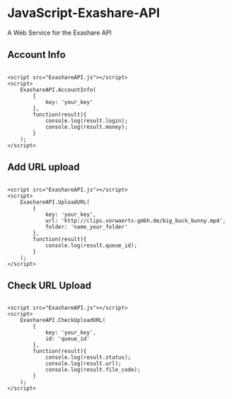 # JavaScript-Exashare-API
A Web Service for the Exashare API

Account Info
------------

```

<script src="ExashareAPI.js"></script>
<script>
    ExashareAPI.AccountInfo(
        {
            key: 'your_key'
        },
        function(result){
            console.log(result.login);
            console.log(result.money);
        }
    );
</script>

```

Add URL upload
--------------

```

<script src="ExashareAPI.js"></script>
<script>
    ExashareAPI.UploadURL(
        {
            key: 'your_key',
            url: 'http://clips.vorwaerts-gmbh.de/big_buck_bunny.mp4',
            folder: 'name_your_folder'
        },
        function(result){
            console.log(result.queue_id);
        }
    );
</script>

```

Check URL Upload
----------------

```

<script src="ExashareAPI.js"></script>
<script>
    ExashareAPI.CheckUploadURL(
        {
            key: 'your_key',
            id: 'queue_id'
        },
        function(result){
            console.log(result.status);
            console.log(result.url);
            console.log(result.file_code);
        }
    );
</script>

```
